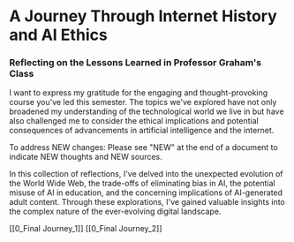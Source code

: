 # A Journey Through Internet History and AI Ethics
### Reflecting on the Lessons Learned in Professor Graham's Class

I want to express my gratitude for the engaging and thought-provoking course you've led this semester. The topics we've explored have not only broadened my understanding of the technological world we live in but have also challenged me to consider the ethical implications and potential consequences of advancements in artificial intelligence and the internet.

To address NEW changes:
Please see "NEW" at the end of a document to indicate NEW thoughts and NEW sources.

In this collection of reflections, I've delved into the unexpected evolution of the World Wide Web, the trade-offs of eliminating bias in AI, the potential misuse of AI in education, and the concerning implications of AI-generated adult content. Through these explorations, I've gained valuable insights into the complex nature of the ever-evolving digital landscape.

[[0_Final Journey_1]]
[[0_Final Journey_2]]
